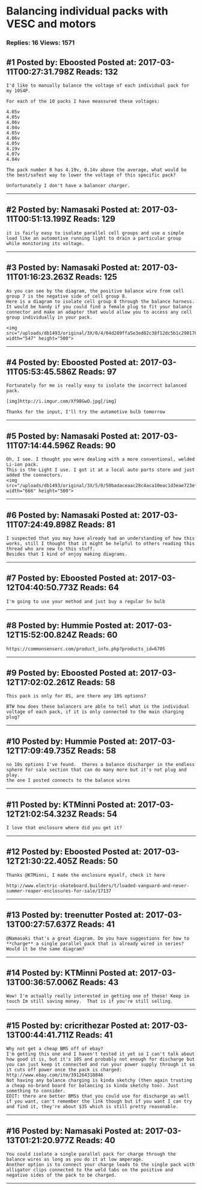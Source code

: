 # Balancing individual packs with VESC and motors

### Replies: 16 Views: 1571

## \#1 Posted by: Eboosted Posted at: 2017-03-11T00:27:31.798Z Reads: 132

```
I'd like to manually balance the voltage of each individual pack for my 10S4P.

For each of the 10 packs I have meassured these voltages:

4.05v
4.05v
4.06v
4.04v
4.05v
4.06v
4.05v
4.19v
4.07v
4.04v

The pack number 8 has 4.19v, 0.14v above the average, what would be the best/safest way to lower the voltage of this specific pack?

Unfortunately I don't have a balancer charger.
```

---
## \#2 Posted by: Namasaki Posted at: 2017-03-11T00:51:13.199Z Reads: 129

```
it is fairly easy to isolate parallel cell groups and use a simple load like an automotive running light to drain a particular group while monitoring its voltage.
```

---
## \#3 Posted by: Namasaki Posted at: 2017-03-11T01:16:23.263Z Reads: 125

```
As you can see by the diagram, the positive balance wire from cell group 7 is the negative side of cell group 8.
Here is a diagram to isolate cell group 8 through the balance harness. It would be handy if you could find a female plug to fit your balance connector and make an adapter that would allow you to access any cell group individually in your pack.

<img src="/uploads/db1493/original/3X/0/4/04d289ffa5e3ed82c38f12dc5b1c2901701f7b68.png" width="547" height="500">
```

---
## \#4 Posted by: Eboosted Posted at: 2017-03-11T05:53:45.586Z Reads: 97

```
Fortunately for me is really easy to isolate the incorrect balanced pack. 

[img]http://i.imgur.com/Xf98GwO.jpg[/img]

Thanks for the input, I'll try the automotive bulb tomorrow
```

---
## \#5 Posted by: Namasaki Posted at: 2017-03-11T07:14:44.596Z Reads: 90

```
Oh, I see. I thought you were dealing with a more conventional, welded  Li-ion pack.
This is the Light I use. I got it at a local auto parts store and just added the connectors.
<img src="/uploads/db1493/original/3X/5/0/50badaceaac28c4aca10eac1d3eae723ef6321d2.jpeg" width="666" height="500">
```

---
## \#6 Posted by: Namasaki Posted at: 2017-03-11T07:24:49.898Z Reads: 81

```
I suspected that you may have already had an understanding of how this works, still I thought that it might be helpful to others reading this thread who are new to this stuff. 
Besides that I kind of enjoy making diagrams.
```

---
## \#7 Posted by: Eboosted Posted at: 2017-03-12T04:40:50.773Z Reads: 64

```
I'm going to use your method and just buy a regular 5v bulb
```

---
## \#8 Posted by: Hummie Posted at: 2017-03-12T15:52:00.824Z Reads: 60

```
https://commonsenserc.com/product_info.php?products_id=6705
```

---
## \#9 Posted by: Eboosted Posted at: 2017-03-12T17:02:02.261Z Reads: 58

```
This pack is only for 8S, are there any 10S options? 

BTW how does these balancers are able to tell what is the individual voltage of each pack, if it is only connected to the main charging plug?
```

---
## \#10 Posted by: Hummie Posted at: 2017-03-12T17:09:49.735Z Reads: 58

```
no 10s options I've found.  theres a balance discharger in the endless sphere for sale section that can do many more but it's not plug and play.
the one I posted connects to the balance wires
```

---
## \#11 Posted by: KTMinni Posted at: 2017-03-12T21:02:54.323Z Reads: 54

```
I love that enclosure where did you get it?
```

---
## \#12 Posted by: Eboosted Posted at: 2017-03-12T21:30:22.405Z Reads: 50

```
Thanks @KTMinni, I made the enclosure myself, check it here 

http://www.electric-skateboard.builders/t/loaded-vanguard-and-never-summer-reaper-enclosures-for-sale/17137
```

---
## \#13 Posted by: treenutter Posted at: 2017-03-13T00:27:57.637Z Reads: 41

```
@Namasaki that's a great diagram. Do you have suggestions for how to **charge** a single parallel pack that is already wired in series? Would it be the same diagram?
```

---
## \#14 Posted by: KTMinni Posted at: 2017-03-13T00:36:57.006Z Reads: 43

```
Wow! I'm actually really interested in getting one of these! Keep in touch Im still saving money.  That is if you're still selling.
```

---
## \#15 Posted by: cricrithezar Posted at: 2017-03-13T00:44:41.711Z Reads: 41

```
Why not get a cheap BMS off of ebay?
I'm getting this one and I haven't tested it yet so I can't talk about how good it is, but it's 10S and probably not enough for discharge but you can just keep it connected and run your power supply through it so it cuts off power once the pack is charged:
http://www.ebay.com/itm/391264318846
Not having any balance charging is kinda sketchy (then again trusting a cheap no-brand board for balancing is kinda sketchy too). Just something to consider.
EDIT: there are better BMSs that you could use for discharge as well if you want, can't remember the link though but if you want I can try and find it, they're about $35 which is still pretty reasonable.
```

---
## \#16 Posted by: Namasaki Posted at: 2017-03-13T01:21:20.977Z Reads: 40

```
You could isolate a single parallel pack for charge through the balance wires as long as you do it at low amperage.
Another option is to connect your charge leads to the single pack with alligator clips connected to the weld tabs on the positive and negative sides of the pack to be charged.
```

---
